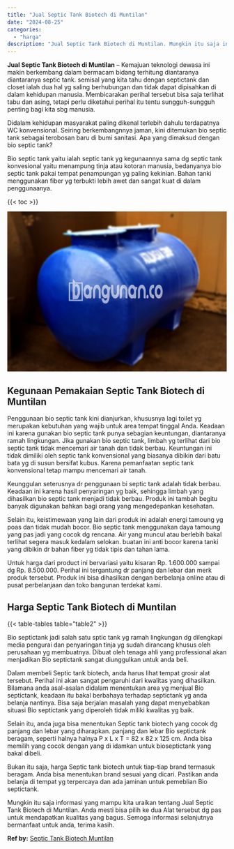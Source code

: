```yaml
---
title: "Jual Septic Tank Biotech di Muntilan"
date: "2024-08-25"
categories: 
  - "harga"
description: "Jual Septic Tank Biotech di Muntilan. Mungkin itu saja informasi yang mampu kita uraikan tentang Jual Septic Tank Biotech di Muntilan. Anda mesti bisa pilih..."
---
```


**Jual Septic Tank Biotech di Muntilan** – Kemajuan teknologi dewasa ini makin berkembang dalam bermacam bidang terhitung diantaranya diantaranya septic tank. semisal yang kita tahu dengan septictank dan closet ialah dua hal yg saling berhubungan dan tidak dapat dipisahkan di dalam kehidupan manusia. Membicarakan perihal tersebut bisa saja terlihat tabu dan asing, tetapi perlu diketahui perihal itu tentu sungguh-sungguh penting bagi kita sbg manusia.

Didalam kehidupan masyarakat paling dikenal terlebih dahulu terdapatnya WC konvensional. Seiring berkembangnnya jaman, kini ditemukan bio septic tank sebagai terobosan baru di bumi sanitasi. Apa yang dimaksud dengan bio septic tank?

Bio septic tank yaitu ialah septic tank yg kegunaannya sama dg septic tank konvesional yaitu menampung tinja atau kotoran manusia, bedanyanya bio septic tank pakai tempat penampungan yg paling kekinian. Bahan tanki menggunakan fiber yg terbukti lebih awet dan sangat kuat di dalam penggunaanya.

{{< toc >}}

![Jual Septic Tank Biotech di Muntilan](/images/jual-bio-septictank-02.png)

## Kegunaan Pemakaian Septic Tank Biotech di Muntilan

Penggunaan bio septic tank kini dianjurkan, khususnya lagi toilet yg merupakan kebutuhan yang wajib untuk area tempat tinggal Anda. Keadaan ini karena gunakan bio septic tank punya sebagian keuntungan, diantaranya ramah lingkungan. Jika gunakan bio septic tank, limbah yg terlihat dari bio septic tank tidak mencemari air tanah dan tidak berbau. Keuntungan ini tidak dimiliki oleh septic tank konvensional yang biasanya dibikin dari batu bata yg di susun bersifat kubus. Karena pemanfaatan septic tank konvensional tetap mampu mencemari air tanah.

Keunggulan seterusnya dr penggunaan bi septic tank adalah tidak berbau. Keadaan ini karena hasil penyaringan yg baik, sehingga limbah yang dihasilkan bio septic tank menjadi tidak berbau. Produk ini tambah begitu banyak digunakan bahkan bagi orang yang mengedepankan kesehatan.

Selain itu, keistimewaan yang lain dari produk ini adalah energi tamoung yg poas dan tidak mudah bocor. Bio septic tank menggunakan daya tamoung yang pas jadi yang cocok dg rencana. Air yang muncul atau berlebih bakal terlihat segera masuk kedalam selokan. buatan ini anti bocor karena tanki yang dibikin dr bahan fiber yg tidak tipis dan tahan lama.

Untuk harga dari product ini bervariasi yaitu kisaran Rp. 1.600.000 sampai dg Rp. 8.500.000. Perihal ini tergantung dr panjang dan lebar dan merk produk tersebut. Produk ini bisa dihasilkan dengan berbelanja online atau di pusat perbelanjaan dan toko bangunan terdekat kami.

## Harga Septic Tank Biotech di Muntilan

{{< table-tables table="table2" >}}

Bio septictank jadi salah satu sptic tank yg ramah lingkungan dg dilengkapi media pengurai dan penyaringan tinja yg sudah dirancang khusus oleh perusahaan yg membuatnya. Dibuat oleh tenaga ahli yang professional akan menjadikan Bio septictank sangat diunggulkan untuk anda beli.

Dalam membeli Septic tank biotech, anda harus lihat tempat grosir alat tersebut. Perihal ini akan sangat pengaruhi dari kwalitas yang dihasilkan. Bilamana anda asal-asalan didalam menentukan area yg menjual Bio septictank, keadaan itu bakal berbahaya terhadap septictank yg anda belanja nantinya. Bisa saja berjalan masalah yang dapat menyebabkan situasi Bio septictank yang diperoleh tidak miliki kwalitas yg baik.

Selain itu, anda juga bisa menentukan Septic tank biotech yang cocok dg panjang dan lebar yang diharapkan. panjang dan lebar Bio septictank beragam, seperti halnya halnya P x L x T = 82 x 82 x 125 cm. Anda bisa memilih yang cocok dengan yang di idamkan untuk bioseptictank yang bakal dibeli.

Bukan itu saja, harga Septic tank biotech untuk tiap-tiap brand termasuk beragam. Anda bisa menentukan brand sesuai yang dicari. Pastikan anda belanja di tempat yg terpercaya dan ada jaminan untuk pemeblian Bio septictank.

Mungkin itu saja informasi yang mampu kita uraikan tentang Jual Septic Tank Biotech di Muntilan. Anda mesti bisa pilih ke dua Alat tersebut dg pas untuk mendapatkan kualitas yang bagus. Semoga informasi selanjutnya bermanfaat untuk anda, terima kasih.

**Ref by:** [Septic Tank Biotech Muntilan](https://id.wikipedia.org/wiki/Septic)
